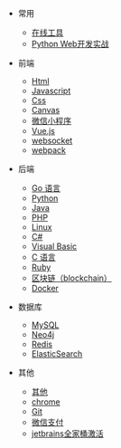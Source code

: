 - 常用
  - [在线工具](doc/tools.md)
  - [Python Web开发实战](/blog/python-web/index.md)
  
- 前端

  - [Html](doc/html.md)
  - [Javascript](doc/javascript.md)
  - [Css](doc/css.md)
  - [Canvas](doc/canvas.md)
  - [微信小程序](doc/miniprogram.md)
  - [Vue.js](doc/vue.md)
  - [websocket](blog/websocket/index.md)
  - [webpack](doc/webpack.md)

- 后端

  - [Go 语言](doc/go.md)
  - [Python](doc/python.md)
  - [Java](doc/java.md)
  - [PHP](doc/php.md)
  - [Linux](doc/linux.md)
  - [C#](doc/csharp.md)
  - [Visual Basic](doc/visual-basic.md)
  - [C 语言](doc/c.md)
  - [Ruby](doc/ruby.md)
  - [区块链（blockchain）](doc/blockchain.md)
  - [Docker](/doc/docker.md)

- 数据库

  - [MySQL](doc/mysql.md)
  - [Neo4j](doc/neo4j.md)
  - [Redis](doc/redis.md)
  - [ElasticSearch](blog/elasticsearch/index.md)

- 其他
  - [其他](doc/index.md)
  - [chrome](doc/chrome.md)
  - [Git](doc/git.md)
  - [微信支付](blog/pay/weixin-pay.md)
  - [jetbrains全家桶激活](/doc/jetbrains.md)